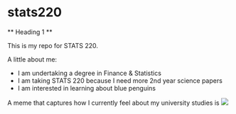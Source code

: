 # stats220

** Heading 1 **

This is my repo for STATS 220. 

A little about me:

- I am undertaking a degree in Finance & Statistics
- I am taking STATS 220 because I need more 2nd year science papers
- I am interested in learning about blue penguins

A meme that captures how I currently feel about my university studies is ![](https://media.tenor.com/tat1oNfdwLMAAAAe/kassypoo.png)
